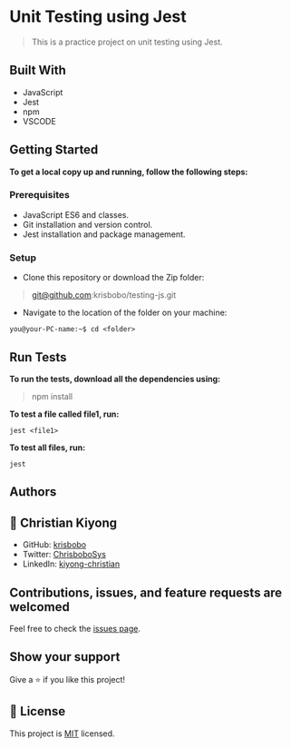 # Unit Testing using Jest

> This is a practice project on unit testing using Jest.

## Built With

- JavaScript
- Jest
- npm
- VSCODE

## Getting Started

**To get a local copy up and running, follow the following steps:**

### Prerequisites

- JavaScript ES6 and classes.
- Git installation and version control.
- Jest installation and package management.

### Setup

- Clone this repository or download the Zip folder:
  
> git@github.com:krisbobo/testing-js.git

- Navigate to the location of the folder on your machine:

`you@your-PC-name:~$ cd <folder>`

## Run Tests

**To run the tests, download all the dependencies using:**

> npm install

**To test a file called file1, run:**

`jest <file1>`

**To test all files, run:**

`jest`

## Authors

## 👤 Christian Kiyong

- GitHub: [krisbobo](https://github.com/krisbobo)
- Twitter: [ChrisboboSys](https://twitter.com/ChrisboboSys)
- LinkedIn: [kiyong-christian](https://linkedin.com/in/kiyong-christian)

## Contributions, issues, and feature requests are welcomed

Feel free to check the [issues page](../../issues/).

## Show your support

Give a ⭐️ if you like this project!

## 📝 License

This project is [MIT](./LICENSE) licensed.
